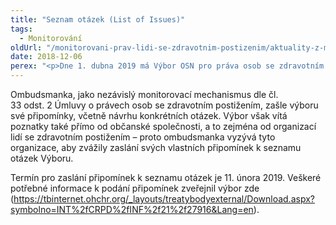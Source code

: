 ```yaml
---
title: "Seznam otázek (List of Issues)"
tags:
  - Monitorování
oldUrl: "/monitorovani-prav-lidi-se-zdravotnim-postizenim/aktuality-z-monitorovani/aktuality-z-monitorovani-2018/seznam-otazek-list-of-issues/"
date: 2018-12-06
perex: "<p>Dne 1. dubna 2019 má Výbor OSN pro práva osob se zdravotním postižením (dále jen „výbor“) vydat tzv. seznam otázek (List of Issues) před podáním zprávy pro Českou republiku. Protože Česká republika přistoupila na zjednodušenou proceduru, zodpovězením otázek výboru splní svou povinnost podat periodickou zprávu o naplňování Úmluvy.  </p>"
---
```


<!-- imported from the old website -->

<p>Ombudsmanka, jako nezávislý monitorovací mechanismus dle čl. 33 odst. 2 Úmluvy o právech osob se zdravotním postižením, zašle výboru své připomínky, včetně návrhu konkrétních otázek. Výbor však vítá poznatky také přímo od občanské společnosti, a to zejména od organizací lidí se zdravotním postižením – proto ombudsmanka vyzývá tyto organizace, aby zvážily zaslání svých vlastních připomínek k seznamu otázek Výboru. </p> <p>Termín pro zaslání připomínek k seznamu otázek je 11. února 2019. Veškeré potřebné informace k podání připomínek zveřejnil výbor zde (<a href="https://tbinternet.ohchr.org/_layouts/treatybodyexternal/Download.aspx?symbolno=INT%2fCRPD%2fINF%2f21%2f27916&amp;Lang=en" target="_blank">https://tbinternet.ohchr.org/_layouts/treatybodyexternal/Download.aspx?symbolno=INT%2fCRPD%2fINF%2f21%2f27916&amp;Lang=en</a>).  </p>
